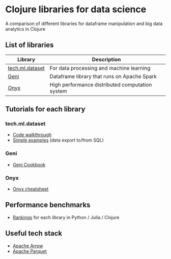 # Clojure libraries for data science
A comparison of different libraries for dataframe manipulation and big data analytics in Clojure

## List of libraries

| Library | Description |
| ------- | ----------- |
| [tech.ml.dataset](https://github.com/techascent/tech.ml.dataset) | For data processing and machine learning |
| [Geni](https://github.com/zero-one-group/geni) | Dataframe library that runs on Apache Spark |
|[Onyx](http://www.onyxplatform.org/)| High performance distributed computation system |


## Tutorials for each library

### tech.ml.dataset
- [Code walkthrough](https://techascent.github.io/tech.ml.dataset/walkthrough.html)
- [Simple examples](https://techascent.github.io/tech.ml.dataset/walkthrough.html) (data export to/from SQL)

### Geni
- [Geni Cookbook](https://github.com/zero-one-group/geni/tree/develop/docs/cookbook)

### Onyx
- [Onyx cheatsheet](http://www.onyxplatform.org/docs/cheat-sheet/latest/)


## Performance benchmarks

- [Rankings](https://github.com/zero-one-group/geni-performance-benchmark/) for each library in Python / Julia / Clojure

## Useful tech stack

- [Apache Arrow](https://arrow.apache.org/)
- [Apache Parquet](https://parquet.apache.org/)